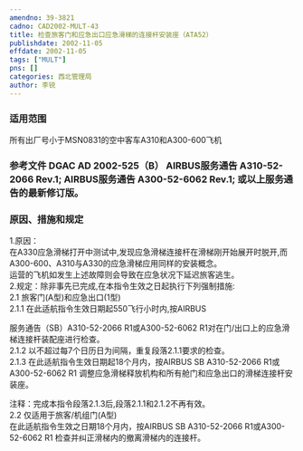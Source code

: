 ```yaml
---
amendno: 39-3821  
cadno: CAD2002-MULT-43  
title: 检查旅客门和应急出口应急滑梯的连接杆安装座（ATA52）  
publishdate: 2002-11-05  
effdate: 2002-11-05  
tags: ["MULT"]  
pns: []  
categories: 西北管理局  
author: 李锐  
---
```

  
### 适用范围  
所有出厂号小于MSN0831的空中客车A310和A300-600飞机  
  
<!--more-->  
### 参考文件    DGAC AD 2002-525（B） AIRBUS服务通告 A310-52-2066 Rev.1; AIRBUS服务通告 A300-52-6062 Rev.1; 或以上服务通告的最新修订版。  
  
### 原因、措施和规定  
1.原因：  
    在A330应急滑梯打开中测试中,发现应急滑梯连接杆在滑梯刚开始展开时脱开,而A300-600、A310与A330的应急滑梯应用同样的安装概念。  
    运营的飞机如发生上述故障则会导致在应急状况下延迟旅客逃生。  
 2.规定：除非事先已完成,在本指令生效之日起执行下列强制措施:  
2.1 旅客门(A型)和应急出口(1型)  
2.1.1 在此适航指令生效日期起550飞行小时内,按AIRBUS  
      
服务通告（SB）A310-52-2066 R1或A300-52-6062 R1对在门/出口上的应急滑梯连接杆装配座进行检查。  
2.1.2 以不超过每7个日历日为间隔，重复段落2.1.1要求的检查。  
2.1.3 在此适航指令生效日期起18个月内，按AIRBUS SB A310-52-2066 R1或A300-52-6062 R1 调整应急滑梯释放机构和所有舱门和应急出口的滑梯连接杆安装座。  
  
 注释：完成本指令段落2.1.3后,段落2.1.1和2.1.2不再有效。  
2.2 仅适用于旅客/机组门(A型)  
    在此适航指令生效之日期18个月内，按AIRBUS SB A310-52-2066 R1或A300-52-6062 R1 检查并纠正滑梯内的撤离滑梯内的连接杆。  
